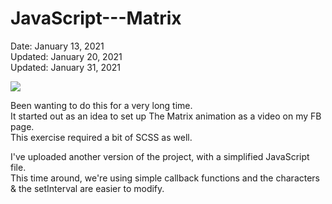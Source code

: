 # JavaScript---Matrix

Date: January 13, 2021 
<br>
Updated: January 20, 2021
<br>
Updated: January 31, 2021

<img src='m.gif'>

Been wanting to do this for a very long time. <br>
It started out as an idea to set up The Matrix animation as a video on my FB page. <br>
This exercise required a bit of SCSS as well. <br>

I've uploaded another version of the project, with a simplified JavaScript file. <br>
This time around, we're using simple callback functions and the characters & the setInterval are easier to modify.
